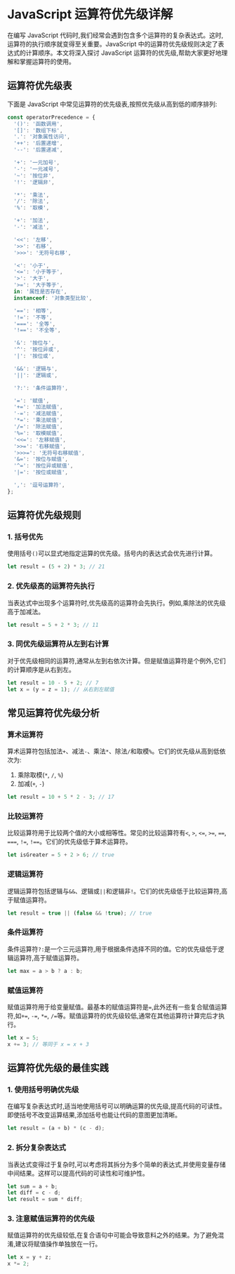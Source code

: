 # JavaScript 运算符优先级详解

在编写 JavaScript 代码时,我们经常会遇到包含多个运算符的复杂表达式。这时,运算符的执行顺序就变得至关重要。JavaScript 中的运算符优先级规则决定了表达式的计算顺序。本文将深入探讨 JavaScript 运算符的优先级,帮助大家更好地理解和掌握运算符的使用。

## 运算符优先级表

下面是 JavaScript 中常见运算符的优先级表,按照优先级从高到低的顺序排列:

```js
const operatorPrecedence = {
  '()': '函数调用',
  '[]': '数组下标',
  '.': '对象属性访问',
  '++': '后置递增',
  '--': '后置递减',

  '+': '一元加号',
  '-': '一元减号',
  '~': '按位非',
  '!': '逻辑非',

  '*': '乘法',
  '/': '除法',
  '%': '取模',

  '+': '加法',
  '-': '减法',

  '<<': '左移',
  '>>': '右移',
  '>>>': '无符号右移',

  '<': '小于',
  '<=': '小于等于',
  '>': '大于',
  '>=': '大于等于',
  in: '属性是否存在',
  instanceof: '对象类型比较',

  '==': '相等',
  '!=': '不等',
  '===': '全等',
  '!==': '不全等',

  '&': '按位与',
  '^': '按位异或',
  '|': '按位或',

  '&&': '逻辑与',
  '||': '逻辑或',

  '?:': '条件运算符',

  '=': '赋值',
  '+=': '加法赋值',
  '-=': '减法赋值',
  '*=': '乘法赋值',
  '/=': '除法赋值',
  '%=': '取模赋值',
  '<<=': '左移赋值',
  '>>=': '右移赋值',
  '>>>=': '无符号右移赋值',
  '&=': '按位与赋值',
  '^=': '按位异或赋值',
  '|=': '按位或赋值',

  ',': '逗号运算符',
};
```

## 运算符优先级规则

### 1. **括号优先**

使用括号`()`可以显式地指定运算的优先级。括号内的表达式会优先进行计算。

```js
let result = (5 + 2) * 3; // 21
```

### 2. **优先级高的运算符先执行**

当表达式中出现多个运算符时,优先级高的运算符会先执行。例如,乘除法的优先级高于加减法。

```js
let result = 5 + 2 * 3; // 11
```

### 3. **同优先级运算符从左到右计算**

对于优先级相同的运算符,通常从左到右依次计算。但是赋值运算符是个例外,它们的计算顺序是从右到左。

```js
let result = 10 - 5 + 2; // 7
let x = (y = z = 1); // 从右到左赋值
```

## 常见运算符优先级分析

### 算术运算符

算术运算符包括加法`+`、减法`-`、乘法`*`、除法`/`和取模`%`。它们的优先级从高到低依次为:

1. 乘除取模(`*`, `/`, `%`)
2. 加减(`+`, `-`)

```js
let result = 10 + 5 * 2 - 3; // 17
```

### 比较运算符

比较运算符用于比较两个值的大小或相等性。常见的比较运算符有`<`, `>`, `<=`, `>=`, `==`, `===`, `!=`, `!==`。它们的优先级低于算术运算符。

```js
let isGreater = 5 + 2 > 6; // true
```

### 逻辑运算符

逻辑运算符包括逻辑与`&&`、逻辑或`||`和逻辑非`!`。它们的优先级低于比较运算符,高于赋值运算符。

```js
let result = true || (false && !true); // true
```

### 条件运算符

条件运算符`?:`是一个三元运算符,用于根据条件选择不同的值。它的优先级低于逻辑运算符,高于赋值运算符。

```js
let max = a > b ? a : b;
```

### 赋值运算符

赋值运算符用于给变量赋值。最基本的赋值运算符是`=`,此外还有一些复合赋值运算符,如`+=`, `-=`, `*=`, `/=`等。赋值运算符的优先级较低,通常在其他运算符计算完后才执行。

```js
let x = 5;
x += 3; // 等同于 x = x + 3
```

## 运算符优先级的最佳实践

### 1. **使用括号明确优先级**

在编写复杂表达式时,适当地使用括号可以明确运算的优先级,提高代码的可读性。即使括号不改变运算结果,添加括号也能让代码的意图更加清晰。

```js
let result = (a + b) * (c - d);
```

### 2. **拆分复杂表达式**

当表达式变得过于复杂时,可以考虑将其拆分为多个简单的表达式,并使用变量存储中间结果。这样可以提高代码的可读性和可维护性。

```js
let sum = a + b;
let diff = c - d;
let result = sum * diff;
```

### 3. **注意赋值运算符的优先级**

赋值运算符的优先级较低,在复合语句中可能会导致意料之外的结果。为了避免混淆,建议将赋值操作单独放在一行。

```js
let x = y + z;
x *= 2;
```
